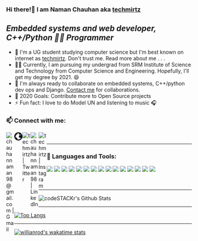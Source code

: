 ### Hi there!👋 I am Naman Chauhan aka [techmirtz](https://www.techmirtz.me)


## **_Embedded systems and web developer, C++/Python :man_technologist: Programmer_**

- 🔭 I'm a UG student studying computer science but I'm best known on internet as [techmirtz](https://www.techmirtz.me). Don't trust me. Read more about me . . . 
- :man_student: Currently, I am pursuing my undergrad from SRM Institute of Science and Technology from Computer Science and Engineering. Hopefully, I'll get my degree by 2021. :smile:
- 👯 I'm always ready to collaborate on embedded systems, C++/python dev ops and Django. [Contact me](https://www.techmirtz.me/contact/) for collaborations.
- 🥅 2020 Goals: Contribute more to Open Source projects
- ⚡ Fun fact: I love to do Model UN and listening to music :headphones:

### 📫 Connect with me:

[<img align="left" alt="chauhannaman98@gmail.com | Gmail" width="22px" src="https://cdn.jsdelivr.net/npm/simple-icons@3.3.0/icons/gmail.svg" />](mailto:chauhannaman98@gmail.com)
[<img align="left" alt="techmirtz.me" width="22px" src="https://raw.githubusercontent.com/iconic/open-iconic/master/svg/globe.svg" />](https://www.techmirtz.me)
[<img align="left" alt="techmirtz | Twitter" width="22px" src="https://cdn.jsdelivr.net/npm/simple-icons@v3/icons/twitter.svg" />](https://www.twitter.com/techmirtz)
[<img align="left" alt="chauhannaman98 | LinkedIn" width="22px" src="https://cdn.jsdelivr.net/npm/simple-icons@v3/icons/linkedin.svg" />](https://www.linkedin.com/in/chauhannaman98)
[<img align="left" alt="techmirtz | Instagram" width="22px" src="https://cdn.jsdelivr.net/npm/simple-icons@v3/icons/instagram.svg" />](https://www.instagram.com/techmirtz)

<br>

---

### 🔧 Languages and Tools:

[![](https://img.shields.io/badge/OS-Ubuntu-informational?style=flat&logo=ubuntu&logoColor=white&color=2bbc8a)](https://ubuntu.com/)
[![](https://img.shields.io/badge/Editor-VSCode-informational?style=flat&logo=visual-studio-code&logoColor=white&color=2bbc8a)](https://code.visualstudio.com/)
[![](https://img.shields.io/badge/Editor-Android_Studio-informational?style=flat&logo=android-studio&logoColor=white&color=2bbc8a)](https://developer.android.com/studio)
[![](https://img.shields.io/badge/Framework-Bootstrap-informational?style=flat&logo=Bootstrap&logoColor=white&color=2bbc8a)](https://getbootstrap.com/)
[![](https://img.shields.io/badge/Framework-Django-informational?style=flat&logo=django&logoColor=white&color=2bbc8a)](https://www.djangoproject.com/)
[![](https://img.shields.io/badge/Framework-Flutter-informational?style=flat&logo=flutter&logoColor=white&color=2bbc8a)](https://flutter.dev/)
[![](https://img.shields.io/badge/Language-C++-informational?style=flat&logo=cplusplus&logoColor=white&color=2bbc8a)](http://www.cplusplus.com/doc/tutorial/)
[![](https://img.shields.io/badge/Language-Pyhon_3.x-informational?style=flat&logo=python&logoColor=white&color=2bbc8a)](https://www.python.org/)
[![](https://img.shields.io/badge/Language-Dart-informational?style=flat&logo=dart&logoColor=white&color=2bbc8a)](https://dart.dev/)
[![](https://img.shields.io/badge/Tools-MySQL-informational?style=flat&logo=mysql&logoColor=white&color=2bbc8a)](https://www.mysql.com/)
[![](https://img.shields.io/badge/Tools-SQLite3-informational?style=flat&logo=sqlite&logoColor=white&color=2bbc8a)](https://www.sqlite.org/)
[![](https://img.shields.io/badge/Tools-PyPi-informational?style=flat&logo=pypi&logoColor=white&color=2bbc8a)](https://pypi.org/)
[![](https://img.shields.io/badge/Tools-Arduino-informational?style=flat&logo=arduino&logoColor=white&color=2bbc8a)](https://www.arduino.cc/)
[![](https://img.shields.io/badge/Tools-Raspberry_Pi-informational?style=flat&logo=raspberry-pi&logoColor=white&color=2bbc8a)](https://www.raspberrypi.org/)
[![](https://img.shields.io/badge/Cloud-Firebase-informational?style=flat&logo=firebase&logoColor=white&color=2bbc8a)](https://firebase.google.com/)

<br>

---

<img alt="codeSTACKr's Github Stats" src="https://github-readme-stats.vercel.app/api?username=chauhannaman98&show_icons=true&hide_border=true&theme=react&count_private=true&cache_seconds=1800" />

---

[![Top Langs](https://github-readme-stats.vercel.app/api/top-langs/?username=chauhannaman98&hide_border=true&layout=compact&theme=react&langs_count=6&exclude_repo=Python-for-data-analysis,Credit-card-fraud-detection,Disease-Monitoring-and-Prediction,MLProject1,mushroom-classification,word-cloud,LittleArduinoProjects,introduction-to-embedded-systems,zircon,ESP-CoAP,Sonoff-Tasmota,SpeedTest,angular_stocks)](https://github.com/chauhannaman98)

---

[![willianrod's wakatime stats](https://github-readme-stats.vercel.app/api/wakatime?username=chauhannaman98&theme=react&hide_border=true)](https://github.com/chauhannaman98?tab=repositories)
